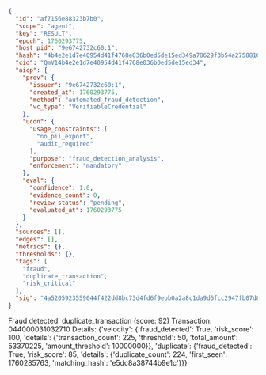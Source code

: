 ```json
{
  "id": "af7156e88323b7b0",
  "scope": "agent",
  "key": "RESULT",
  "epoch": 1760293775,
  "host_pid": "9e6742732c60:1",
  "hash": "4b4e2e1d7e40954d41f4768e036b0ed5de15ed349a78629f3b54a27588169fd6",
  "cid": "QmV14b4e2e1d7e40954d41f4768e036b0ed5de15ed34",
  "aicp": {
    "prov": {
      "issuer": "9e6742732c60:1",
      "created_at": 1760293775,
      "method": "automated_fraud_detection",
      "vc_type": "VerifiableCredential"
    },
    "ucon": {
      "usage_constraints": [
        "no_pii_export",
        "audit_required"
      ],
      "purpose": "fraud_detection_analysis",
      "enforcement": "mandatory"
    },
    "eval": {
      "confidence": 1.0,
      "evidence_count": 0,
      "review_status": "pending",
      "evaluated_at": 1760293775
    }
  },
  "sources": [],
  "edges": [],
  "metrics": {},
  "thresholds": {},
  "tags": [
    "fraud",
    "duplicate_transaction",
    "risk_critical"
  ],
  "sig": "4a5205923559044f422dd8bc73d4fd6f9ebb0a2a8c1da9d6fcc2947fb07d8177"
}
```

Fraud detected: duplicate_transaction (score: 92)
Transaction: 044000031032710
Details: {'velocity': {'fraud_detected': True, 'risk_score': 100, 'details': {'transaction_count': 225, 'threshold': 50, 'total_amount': 53370225, 'amount_threshold': 10000000}}, 'duplicate': {'fraud_detected': True, 'risk_score': 85, 'details': {'duplicate_count': 224, 'first_seen': 1760285763, 'matching_hash': 'e5dc8a38744b9e1c'}}}